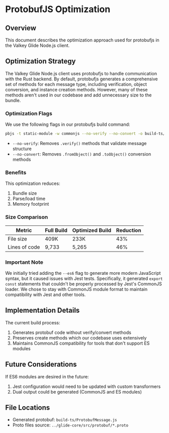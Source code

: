 # ProtobufJS Optimization

## Overview

This document describes the optimization approach used for protobufjs in the Valkey Glide Node.js client.

## Optimization Strategy

The Valkey Glide Node.js client uses protobufjs to handle communication with the Rust backend. By default, protobufjs generates a comprehensive set of methods for each message type, including verification, object conversion, and instance creation methods. However, many of these methods aren't used in our codebase and add unnecessary size to the bundle.

### Optimization Flags

We use the following flags in our protobufjs build command:

```bash
pbjs -t static-module -w commonjs --no-verify --no-convert -o build-ts/ProtobufMessage.js ...
```

- `--no-verify`: Removes `.verify()` methods that validate message structure
- `--no-convert`: Removes `.fromObject()` and `.toObject()` conversion methods

### Benefits

This optimization reduces:

1. Bundle size
2. Parse/load time
3. Memory footprint

### Size Comparison

| Metric | Full Build | Optimized Build | Reduction |
|--------|------------|-----------------|-----------|
| File size | 409K | 233K | 43% |
| Lines of code | 9,733 | 5,265 | 46% |

### Important Note

We initially tried adding the `--es6` flag to generate more modern JavaScript syntax, but it caused issues with Jest tests. Specifically, it generated `export const` statements that couldn't be properly processed by Jest's CommonJS loader. We chose to stay with CommonJS module format to maintain compatibility with Jest and other tools.

## Implementation Details

The current build process:

1. Generates protobuf code without verify/convert methods
2. Preserves create methods which our codebase uses extensively
3. Maintains CommonJS compatibility for tools that don't support ES modules

## Future Considerations

If ES6 modules are desired in the future:

1. Jest configuration would need to be updated with custom transformers
2. Dual output could be generated (CommonJS and ES modules)

## File Locations

- Generated protobuf: `build-ts/ProtobufMessage.js`
- Proto files source: `../glide-core/src/protobuf/*.proto`

